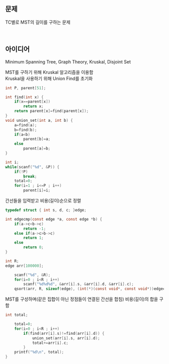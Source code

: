 ## 문제
TC별로 MST의 길이를 구하는 문제

<br/>

## 아이디어
Minimum Spanning Tree, Graph Theory, Kruskal, Disjoint Set

MST를 구하기 위해 Kruskal 알고리즘을 이용함  
Kruskal을 사용하기 위해 Union Find를 초기화
```c
int P, parent[51];

int find(int x) {
	if(x==parent[x])
		return x;
	return parent[x]=find(parent[x]);
}
void union_set(int a, int b) {
	a=find(a);
	b=find(b);
	if(a<b)
		parent[b]=a;
	else
		parent[a]=b;
}

int i;
while(scanf("%d", &P)) {
	if(!P)
		break;
	total=0;
	for(i=1 ; i<=P ; i++)
		parent[i]=i;
```
간선들을 입력받고 비용(길이)순으로 정렬
```c
typedef struct { int s, d, c; }edge;

int edgecmp(const edge *a, const edge *b) {
	if(a->c<b->c)
		return -1;
	else if(a->c>b->c)
		return 1;
	else
		return 0;
}

int R;
edge arr[100000];

	scanf("%d", &R);
	for(i=0 ; i<R ; i++)
		scanf("%d%d%d", &arr[i].s, &arr[i].d, &arr[i].c);
	qsort(arr, R, sizeof(edge), (int(*)(const void*, const void*))edgecmp);
```
MST를 구성하며(같은 집합이 아닌 정점들이 연결된 간선을 합침) 비용(길이)의 합을 구함
```c
int total;

	total=0;
	for(i=0 ; i<R ; i++)
		if(find(arr[i].s)!=find(arr[i].d)) {
			union_set(arr[i].s, arr[i].d);
			total+=arr[i].c;
		}
	printf("%d\n", total);
}
```